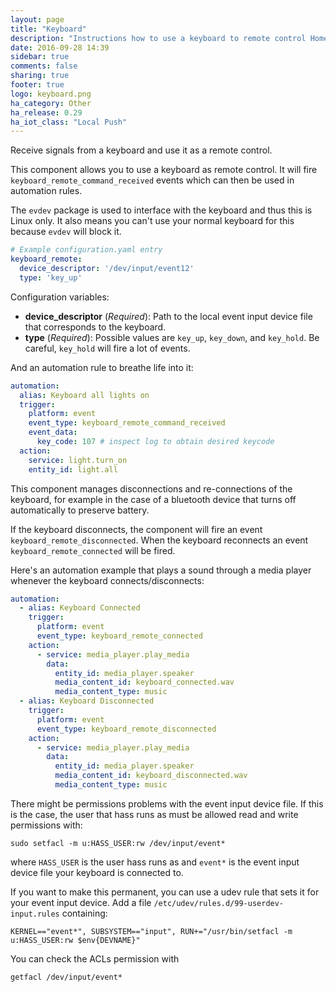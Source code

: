 ```yaml
---
layout: page
title: "Keyboard"
description: "Instructions how to use a keyboard to remote control Home Assistant."
date: 2016-09-28 14:39
sidebar: true
comments: false
sharing: true
footer: true
logo: keyboard.png
ha_category: Other
ha_release: 0.29
ha_iot_class: "Local Push"
---
```


Receive signals from a keyboard and use it as a remote control.

This component allows you to use a keyboard as remote control. It will fire `keyboard_remote_command_received` events which can then be used in automation rules. 

The `evdev` package is used to interface with the keyboard and thus this is Linux only. It also means you can't use your normal keyboard for this because `evdev` will block it.


```yaml
# Example configuration.yaml entry
keyboard_remote:
  device_descriptor: '/dev/input/event12'
  type: 'key_up'
```

Configuration variables:

- **device_descriptor** (*Required*): Path to the local event input device file that corresponds to the keyboard.
- **type** (*Required*): Possible values are `key_up`, `key_down`, and `key_hold`. Be careful, `key_hold` will fire a lot of events.

And an automation rule to breathe life into it:

```yaml
automation:
  alias: Keyboard all lights on
  trigger:
    platform: event
    event_type: keyboard_remote_command_received
    event_data:
      key_code: 107 # inspect log to obtain desired keycode
  action:
    service: light.turn_on
    entity_id: light.all
```

This component manages disconnections and re-connections of the keyboard, for example in the case of a bluetooth device that turns off automatically to preserve battery.

If the keyboard disconnects, the component will fire an event `keyboard_remote_disconnected`.
When the keyboard reconnects an event `keyboard_remote_connected` will be fired.

Here's an automation example that plays a sound through a media player whenever the keyboard connects/disconnects:
```yaml
automation:
  - alias: Keyboard Connected
    trigger:
      platform: event
      event_type: keyboard_remote_connected
    action:
      - service: media_player.play_media
        data:
          entity_id: media_player.speaker
          media_content_id: keyboard_connected.wav
          media_content_type: music
  - alias: Keyboard Disconnected
    trigger:
      platform: event
      event_type: keyboard_remote_disconnected
    action:
      - service: media_player.play_media
        data:
          entity_id: media_player.speaker
          media_content_id: keyboard_disconnected.wav
          media_content_type: music
```


There might be permissions problems with the event input device file. If this is the case, the user that hass runs as must be allowed read and write permissions with:
```
sudo setfacl -m u:HASS_USER:rw /dev/input/event*
```
where `HASS_USER` is the user hass runs as and `event*` is the event input device file your keyboard is connected to.

If you want to make this permanent, you can use a udev rule that sets it for your event input device. Add a file `/etc/udev/rules.d/99-userdev-input.rules` containing:
```
KERNEL=="event*", SUBSYSTEM=="input", RUN+="/usr/bin/setfacl -m u:HASS_USER:rw $env{DEVNAME}"
```

You can check the ACLs permission with
```
getfacl /dev/input/event*
```
